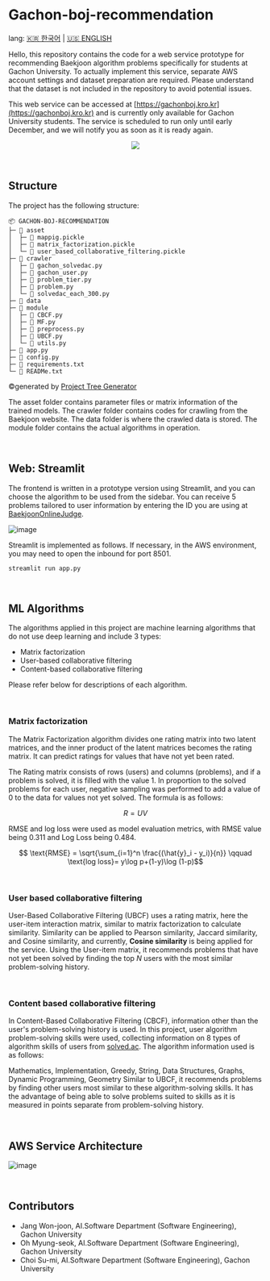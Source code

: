 # Gachon-boj-recommendation

lang: [🇰🇷 한국어](https://github.com/Orca0917/Gachon-boj-recommendation) | [🇺🇸 ENGLISH](https://github.com/Orca0917/Gachon-boj-recommendation/blob/main/README-us.md)

Hello, this repository contains the code for a web service prototype for recommending Baekjoon algorithm problems specifically for students at Gachon University. To actually implement this service, separate AWS account settings and dataset preparation are required. Please understand that the dataset is not included in the repository to avoid potential issues.

This web service can be accessed at [https://gachonboj.kro.kr](https://gachonboj.kro.kr) and is currently only available for Gachon University students. The service is scheduled to run only until early December, and we will notify you as soon as it is ready again.

<p style="text-align: center;">
<img src="https://github.com/Orca0917/Gachon-boj-recommendation/assets/91870042/09f42896-a21f-4d80-bfdc-af547d455c2e" />
</p>

<br>


## Structure

The project has the following structure:
```
📦 GACHON-BOJ-RECOMMENDATION
├─ 📂 asset
│  ├─ 📄 mappig.pickle
│  ├─ 📄 matrix_factorization.pickle
│  └─ 📄 user_based_collaborative_filtering.pickle
├─ 📂 crawler
│  ├─ 📜 gachon_solvedac.py
│  ├─ 📜 gachon_user.py
│  ├─ 📜 problem_tier.py
│  ├─ 📜 problem.py
│  └─ 📜 solvedac_each_300.py
├─ 📂 data
├─ 📂 module
│  ├─ 📜 CBCF.py
│  ├─ 📜 MF.py
│  ├─ 📜 preprocess.py
│  ├─ 📜 UBCF.py
│  └─ 📜 utils.py
├─ 📜 app.py
├─ 📜 config.py
├─ 📄 requirements.txt
└─ 📄 READMe.txt
```
©generated by [Project Tree Generator](https://woochanleee.github.io/project-tree-generator)


The asset folder contains parameter files or matrix information of the trained models.
The crawler folder contains codes for crawling from the Baekjoon website.
The data folder is where the crawled data is stored.
The module folder contains the actual algorithms in operation.

<br>

## Web: Streamlit
The frontend is written in a prototype version using Streamlit, and you can choose the algorithm to be used from the sidebar. You can receive 5 problems tailored to user information by entering the ID you are using at [BaekjoonOnlineJudge](https://noj.am).

![image](https://github.com/Orca0917/Gachon-boj-recommendation/assets/91870042/5393dbc0-bfd6-4343-a8d5-cbf57fa0b147)

Streamlit is implemented as follows. If necessary, in the AWS environment, you may need to open the inbound for port 8501.

```absh
streamlit run app.py
```

<br>


## ML Algorithms

The algorithms applied in this project are machine learning algorithms that do not use deep learning and include 3 types:

- Matrix factorization
- User-based collaborative filtering
- Content-based collaborative filtering

Please refer below for descriptions of each algorithm.

<br>

### Matrix factorization
The Matrix Factorization algorithm divides one rating matrix into two latent matrices, and the inner product of the latent matrices becomes the rating matrix. It can predict ratings for values that have not yet been rated.

The Rating matrix consists of rows (users) and columns (problems), and if a problem is solved, it is filled with the value 1. In proportion to the solved problems for each user, negative sampling was performed to add a value of 0 to the data for values not yet solved. The formula is as follows:

$$
R = UV
$$

RMSE and log loss were used as model evaluation metrics, with RMSE value being 0.311 and Log Loss being 0.484.

$$ \text{RMSE} = \sqrt{\sum_{i=1}^n \frac{(\hat{y}_i - y_i)}{n}} \qquad \text{log loss}= y\log p+(1-y)\log (1-p)$$

<br>

### User based collaborative filtering

User-Based Collaborative Filtering (UBCF) uses a rating matrix, here the user-item interaction matrix, similar to matrix factorization to calculate similarity. Similarity can be applied to Pearson similarity, Jaccard similarity, and Cosine similarity, and currently, **Cosine similarity** is being applied for the service. Using the User-item matrix, it recommends problems that have not yet been solved by finding the top $N$ users with the most similar problem-solving history.

<br>

### Content based collaborative filtering

In Content-Based Collaborative Filtering (CBCF), information other than the user's problem-solving history is used. In this project, user algorithm problem-solving skills were used, collecting information on 8 types of algorithm skills of users from [solved.ac](https://solved.ac). The algorithm information used is as follows:

Mathematics, Implementation, Greedy, String, Data Structures, Graphs, Dynamic Programming, Geometry
Similar to UBCF, it recommends problems by finding other users most similar to these algorithm-solving skills. It has the advantage of being able to solve problems suited to skills as it is measured in points separate from problem-solving history.


<br>

## AWS Service Architecture

![image](https://github.com/Orca0917/Gachon-boj-recommendation/assets/91870042/323357b0-998d-45d2-b8e8-baa8ae26ccd8)

<br>

## Contributors

- Jang Won-joon, AI.Software Department (Software Engineering), Gachon University
- Oh Myung-seok, AI.Software Department (Software Engineering), Gachon University
- Choi Su-mi, AI.Software Department (Software Engineering), Gachon University
